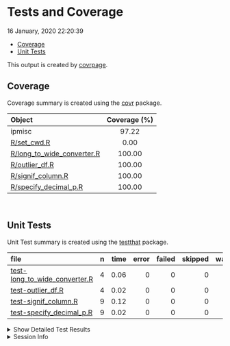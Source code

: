 Tests and Coverage
================
16 January, 2020 22:20:39

  - [Coverage](#coverage)
  - [Unit Tests](#unit-tests)

This output is created by
[covrpage](https://github.com/metrumresearchgroup/covrpage).

## Coverage

Coverage summary is created using the
[covr](https://github.com/r-lib/covr) package.

| Object                                                         | Coverage (%) |
| :------------------------------------------------------------- | :----------: |
| ipmisc                                                         |    97.22     |
| [R/set\_cwd.R](../R/set_cwd.R)                                 |     0.00     |
| [R/long\_to\_wide\_converter.R](../R/long_to_wide_converter.R) |    100.00    |
| [R/outlier\_df.R](../R/outlier_df.R)                           |    100.00    |
| [R/signif\_column.R](../R/signif_column.R)                     |    100.00    |
| [R/specify\_decimal\_p.R](../R/specify_decimal_p.R)            |    100.00    |

<br>

## Unit Tests

Unit Test summary is created using the
[testthat](https://github.com/r-lib/testthat) package.

| file                                                                       | n | time | error | failed | skipped | warning |
| :------------------------------------------------------------------------- | -: | ---: | ----: | -----: | ------: | ------: |
| [test-long\_to\_wide\_converter.R](testthat/test-long_to_wide_converter.R) | 4 | 0.06 |     0 |      0 |       0 |       0 |
| [test-outlier\_df.R](testthat/test-outlier_df.R)                           | 4 | 0.02 |     0 |      0 |       0 |       0 |
| [test-signif\_column.R](testthat/test-signif_column.R)                     | 9 | 0.12 |     0 |      0 |       0 |       0 |
| [test-specify\_decimal\_p.R](testthat/test-specify_decimal_p.R)            | 9 | 0.02 |     0 |      0 |       0 |       0 |

<details closed>

<summary> Show Detailed Test Results </summary>

| file                                                                           | context                   |              test               | status | n | time |
| :----------------------------------------------------------------------------- | :------------------------ | :-----------------------------: | :----- | -: | ---: |
| [test-long\_to\_wide\_converter.R](testthat/test-long_to_wide_converter.R#L26) | long\_to\_wide\_converter | long\_to\_wide\_converter works | PASS   | 4 | 0.06 |
| [test-outlier\_df.R](testthat/test-outlier_df.R#L23)                           | outlier\_df               |  outlier\_df works as expected  | PASS   | 4 | 0.02 |
| [test-signif\_column.R](testthat/test-signif_column.R#L45)                     | signif column             |      signif\_column works       | PASS   | 9 | 0.12 |
| [test-specify\_decimal\_p.R](testthat/test-specify_decimal_p.R#L26)            | Specify decimals          |    specify\_decimal\_p works    | PASS   | 9 | 0.02 |

</details>

<details>

<summary> Session Info </summary>

| Field    | Value                            |
| :------- | :------------------------------- |
| Version  | R version 3.6.2 (2019-12-12)     |
| Platform | x86\_64-w64-mingw32/x64 (64-bit) |
| Running  | Windows 10 x64 (build 16299)     |
| Language | English\_United States           |
| Timezone | Europe/Berlin                    |

| Package  | Version |
| :------- | :------ |
| testthat | 2.3.1   |
| covr     | 3.4.0   |
| covrpage | 0.0.70  |

</details>

<!--- Final Status : pass --->
